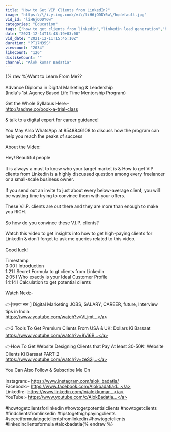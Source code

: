 ```yaml
---
title: "How to Get VIP Clients from LinkedIn?"
image: "https:\/\/i.ytimg.com\/vi\/liH6jODDY6w\/hqdefault.jpg"
vid_id: "liH6jODDY6w"
categories: "Education"
tags: ["how to get clients from linkedin","linkedin lead generation","how to get vip clients"]
date: "2021-12-14T13:43:19+03:00"
vid_date: "2021-12-11T15:45:10Z"
duration: "PT17M35S"
viewcount: "2034"
likeCount: "126"
dislikeCount: ""
channel: "Alok kumar Badatia"
---
```

{% raw %}Want to Learn From Me??<br /><br />Advance Diploma in Digital Marketing &amp; Leadership<br />(India's 1st Agency Based Life Time Mentorship Program)<br /><br />Get the Whole Syllabus Here:-<br /><a rel="nofollow" target="blank" href="http://aadme.co/book-a-trial-class">http://aadme.co/book-a-trial-class</a><br /><br />&amp; talk to a digital expert for career guidance!<br /><br />You May Also WhatsApp at 8548846108 to discuss how the program can help you reach the peaks of success<br /><br />About the Video:<br /><br />Hey! Beautiful people<br /><br />It is always a must to know who your target market is &amp; How to get VIP clients from Linkedin is a highly discussed question among every freelancer or a small-scale business owner.<br /><br />If you send out an invite to just about every below-average client, you will be wasting time trying to convince them with your offers. <br /><br />These V.I.P. clients are out there and they are more than enough to make you RICH.<br /><br />So how do you convince these V.I.P. clients? <br /><br />Watch this video to get insights into how to get high-paying clients for LinkedIn &amp; don’t forget to ask me queries related to this video.<br /><br />Good luck!<br /><br />Timestamp<br />0:00 l Introduction<br />1:21 l Secret Formula to gt clients from LinkedIn<br />2:05 l Who exactly is your Ideal Customer Profile<br />14:14 l Calculation to get potential clients <br /><br />Watch Next:-<br /><br />👉[कड़वा सच ] Digital Marketing JOBS, SALARY, CAREER, future, Interview tips in India<br /><a rel="nofollow" target="blank" href="https://www.youtube.com/watch?v=VLjmt...">https://www.youtube.com/watch?v=VLjmt...</a><br /><br />👉3 Tools To Get Premium Clients From USA &amp; UK: Dollars Ki Barsaat<br /><a rel="nofollow" target="blank" href="https://www.youtube.com/watch?v=8Vi6B...">https://www.youtube.com/watch?v=8Vi6B...</a><br /><br />👉How To Get Website Designing Clients that Pay At least 30-50K: Website Clients Ki Barsaat PART-2<br /><a rel="nofollow" target="blank" href="https://www.youtube.com/watch?v=zeS2j...">https://www.youtube.com/watch?v=zeS2j...</a><br /><br />You Can Also Follow &amp; Subscribe Me On <br /><br />Instagram:- <a rel="nofollow" target="blank" href="https://www.instagram.com/alok_badatia/">https://www.instagram.com/alok_badatia/</a><br />Facebook:- <a rel="nofollow" target="blank" href="https://www.facebook.com/Alokbadatiad...">https://www.facebook.com/Alokbadatiad...</a><br />LinkedIn:-    <a rel="nofollow" target="blank" href="https://www.linkedin.com/in/alokkumar...">https://www.linkedin.com/in/alokkumar...</a><br />YouTube:-   <a rel="nofollow" target="blank" href="https://www.youtube.com/c/AlokBadatia...">https://www.youtube.com/c/AlokBadatia...</a><br /><br />#howtogetclientsforlinkedin #howtogetpotentialclients #howtogetclients #findclientsfromlinkedin #tipstogethighpayingclients #secretformulatogetclientsfromlinkedin #howtogetclients #linkedinclientsformula #alokbadatia{% endraw %}

